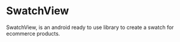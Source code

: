 # SwatchView
SwatchView, is an android ready to use library to create a swatch for ecommerce products.
